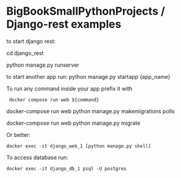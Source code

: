 <h1>BigBookSmallPythonProjects / Django-rest examples</h1>

<p>to start django rest:</p>
<p>cd django_rest</p>
<p>python manage.py runserver</p>
<p>to start another app run: python manage.py startapp {app_name}</p>

<p>To run any command inside your app prefix it with</p>

```
 docker compose run web ${command}
```

<p>docker-compose run web python manage.py makemigrations polls</p>
<p>docker-compose run web python manage.py migrate</p>

Or better:
```
docker exec -it django_web_1 [python manage.py shell]
```
To access database run:

```
docker exec -it django_db_1 psql -U postgres
```

[comment]: <> (TODO: add pip install django-storages boto3)
[comment]: <> (django-webpack-loader)